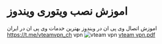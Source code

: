 # اموزش نصب ویتوری ویندوز
اموزش اتصال وی پی ان در ویندوز
بهترین خدمات وی پی ان در ایران 
https://t.me/vteamvpn_ch
vpn 
![vteam vpn](https://github.com/user-attachments/assets/99b4ce47-e990-460e-894a-6dd20389a68c)
[vteam vpn.pdf](https://github.com/user-attachments/files/17570208/vteam.vpn.pdf)
